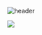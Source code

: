 ![header](https://capsule-render.vercel.app/api?type=Rounded&color=auto&height=200&section=header&text=Just%20DoIt&fontSize=90&animation=fadeIn)

<a href="https://velog.io/@yjh0602"><img src="https://img.shields.io/badge/Velog-3DDC84?style=flat-square&logo=Blogger&logoColor=white"/></a>
<!--
**yjh0602/yjh0602** is a ✨ _special_ ✨ repository because its `README.md` (this file) appears on your GitHub profile.



